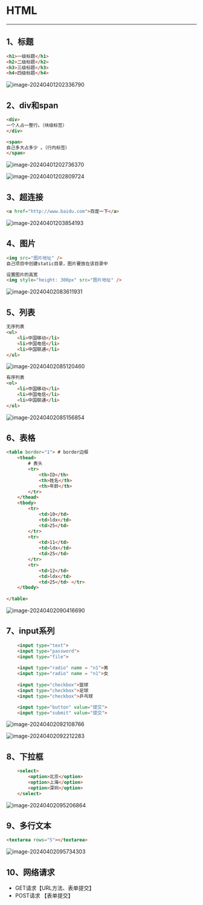 # HTML

---

## 1、标题

```html
<h1>一级标题</h1>
<h2>二级标题</h2>
<h3>三级标题</h3>
<h4>四级标题</h4>
```

![image-20240401202336790](/home/ldx/.config/Typora/typora-user-images/image-20240401202336790.png)

## 2、div和span

```html
<div>
一个人占一整行。（块级标签）
</div>

<span>
自己多大占多少	。（行内标签）
</span>
```

![image-20240401202736370](/home/ldx/.config/Typora/typora-user-images/image-20240401202736370.png)

![image-20240401202809724](/home/ldx/.config/Typora/typora-user-images/image-20240401202809724.png)

## 3、超连接

```html
<a href="http://www.baidu.com">百度一下</a>
```

![image-20240401203854193](/home/ldx/.config/Typora/typora-user-images/image-20240401203854193.png)

## 4、图片

```html
<img src="图片地址" />
自己项目中创建static目录，图片要放在该目录中

设置图片的高宽
<img style="height: 300px" src="图片地址" />
```

![image-20240402083611931](../../../../../../home/ldx/.config/Typora/typora-user-images/image-20240402083611931.png)

## 5、列表

```html
无序列表
<ul>
    <li>中国移动</li>
    <li>中国电信</li>
    <li>中国联通</li>
</ul>
```

![image-20240402085120460](../../../../../../home/ldx/.config/Typora/typora-user-images/image-20240402085120460.png)

```html
有序列表
<ol>
    <li>中国移动</li>
    <li>中国电信</li>
    <li>中国联通</li>
</ol>
```

![image-20240402085156854](../../../../../../home/ldx/.config/Typora/typora-user-images/image-20240402085156854.png)

## 6、表格

```html
<table border="1"> # border边框
    <thead>
        # 表头	
        <tr>
            <th>ID</th>
            <th>姓名</th>
            <th>年龄</th>
        </tr>
    </thead>
    <tbody>
    	<tr>	
            <td>10</td>
            <td>ldx</td>
            <td>25</td>
        </tr>
        <tr>
            <td>11</td>
            <td>ldx</td>
            <td>25</td>
        </tr>
        <tr>
            <td>12</td>
            <td>ldx</td>
            <td>25</td>	</tr>
    </tbody>
    
</table>
```

![image-20240402090416690](../../../../../../home/ldx/.config/Typora/typora-user-images/image-20240402090416690.png)

## 7、input系列

```html
    <input type="text">
    <input type="password">
    <input type="file">
    
    <input type="radio" name = "n1">男    
    <input type="radio" name = "n1">女
    
    <input type="checkbox">篮球
    <input type="checkbox">足球
    <input type="checkbox">乒乓球

    <input type="button" value="提交">
    <input type="submit" value="提交">
```

![image-20240402092108766](../../../../../../home/ldx/.config/Typora/typora-user-images/image-20240402092108766.png)

![image-20240402092212283](../../../../../../home/ldx/.config/Typora/typora-user-images/image-20240402092212283.png)

## 8、下拉框

```html
    <select>
        <option>北京</option>
        <option>上海</option>
        <option>深圳</option>
    </select>
```

![image-20240402095206864](../../../../../../home/ldx/.config/Typora/typora-user-images/image-20240402095206864.png)

## 9、多行文本

```html
<textarea rows="5"></textarea>
```

![image-20240402095734303](../../../../../../home/ldx/.config/Typora/typora-user-images/image-20240402095734303.png)

## 10、网络请求

* GET请求【URL方法、表单提交】
* POST请求 【表单提交】

